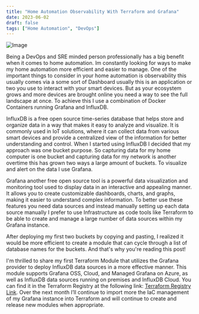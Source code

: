 ```yaml
---
title: "Home Automation Observability With Terraform and Grafana"
date: 2023-06-02
draft: false
tags: ["Home Automation", "DevOps"]
---
```


![Image](https://gogorichiesitefiles.blob.core.windows.net/publicfiles/tgi-image.jpg)

Being a DevOps and SRE minded person professionally has a big benefit when it comes to home automation. Im constantly looking for ways to make my home automation more efficient and easier to manage. One of the important things to consider in your home automation is observability this usually comes via a some sort of Dashboard usually this is an application or two you use to interact with your smart devices. But as your ecosystem grows and more devices are brought online you need a way to see the full landscape at once. To achieve this I use a combination of Docker Containers running Grafana and InfluxDB.

InfluxDB is a free open source time-series database that helps store and organize data in a way that makes it easy to analyze and visualize. It is commonly used  in IoT solutions, where it can collect data from various smart devices and provide a centralized view of the information for better understanding and control. When I started using InfluxDB I decided that my approach was one bucket purpose. So capturing data for my home computer is one bucket and capturing data for my network is another overtime this has grown two ways a large amount of buckets. To visualize and alert on the data I use Grafana.

Grafana another free open source tool is a powerful data visualization and monitoring tool used to display data in an interactive and appealing manner. It allows you to create customizable dashboards, charts, and graphs, making it easier to understand complex information. To better use these features you need data sources and instead manually setting up each data source manually I prefer to use Infrastructure as code tools like Terraform to be able to create and manage a large number of data sources within my Grafana instance.

After deploying my first two buckets by copying and pasting, I realized it would be more efficient to create a module that can cycle through a list of database names for the buckets. And that's why you're reading this post!

I'm thrilled to share my first Terraform Module that utilizes the Grafana provider to deploy InfluxDB data sources in a more effective manner. This module supports Grafana OSS, Cloud, and Managed Grafana on Azure, as well as InfluxDB data sources running on premises and InfluxDB Cloud. You can find it in the Terraform Registry at the following link: [Terraform Registry Link](https://registry.terraform.io/modules/gogorichie/influxdb-ds-module/grafana/latest). Over the next month I’ll continue to import more the IaC management of my Grafana instance into Terraform and will continue to create and release new modules when appropriate.
